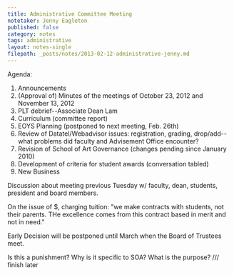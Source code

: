 ```yaml
---
title: Administrative Committee Meeting
notetaker: Jenny Eagleton
published: false
category: notes
tags: administrative
layout: notes-single
filepath: _posts/notes/2013-02-12-administrative-jenny.md
---
```


Agenda:
1. Announcements
2. (Approval of) Minutes of the meetings of October 23, 2012 and November 13, 2012
3. PLT debrief--Associate Dean Lam
4. Curriculum (committee report)
5. EOYS Planning (postponed to next meeting, Feb. 26th)
6. Review of Datatel/Webadvisor issues: registration, grading, drop/add--what problems did faculty and Advisement Office encounter?
7. Revision of School of Art Governance (changes pending since January 2010)
8. Development of criteria for student awards (conversation tabled)
9. New Business

Discussion about meeting previous Tuesday w/ faculty, dean, students, president and board members. 

On the issue of $, charging tuition:
"we make contracts with students, not their parents. THe excellence comes from this contract based in merit and not in need."

Early Decision will be postponed until March when the Board of Trustees meet.

Is this a punishment? Why is it specific to SOA? What is the purpose?
/// finish later